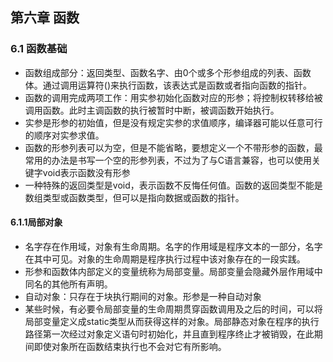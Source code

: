 ## 第六章 函数
### 6.1 函数基础
  + 函数组成部分：返回类型、函数名字、由0个或多个形参组成的列表、函数体。通过调用运算符()来执行函数，该表达式是函数或者指向函数的指针。
  + 函数的调用完成两项工作：用实参初始化函数对应的形参；将控制权转移给被调用函数。此时主调函数的执行被暂时中断，被调函数开始执行。
  + 实参是形参的初始值，但是没有规定实参的求值顺序，编译器可能以任意可行的顺序对实参求值。
  + 函数的形参列表可以为空，但是不能省略，要想定义一个不带形参的函数，最常用的办法是书写一个空的形参列表，不过为了与C语言兼容，也可以使用关键字void表示函数没有形参
  + 一种特殊的返回类型是void，表示函数不反悔任何值。函数的返回类型不能是数组类型或函数类型，但可以是指向数据或函数的指针。

#### 6.1.1局部对象
  + 名字存在作用域，对象有生命周期。名字的作用域是程序文本的一部分，名字在其中可见。对象的生命周期是程序执行过程中该对象存在的一段实践。
  + 形参和函数体内部定义的变量统称为局部变量。局部变量会隐藏外层作用域中同名的其他所有声明。
  + 自动对象：只存在于块执行期间的对象。形参是一种自动对象
  + 某些时候，有必要令局部变量的生命周期贯穿函数调用及之后的时间，可以将局部变量定义成static类型从而获得这样的对象。局部静态对象在程序的执行路径第一次经过对象定义语句时初始化，并且直到程序终止才被销毁，在此期间即使对象所在函数结束执行也不会对它有所影响。
